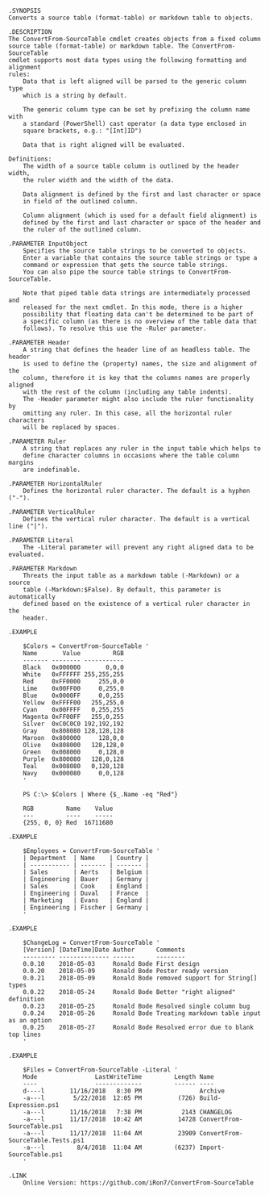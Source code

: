 	.SYNOPSIS
	Converts a source table (format-table) or markdown table to objects.

	.DESCRIPTION
	The ConvertFrom-SourceTable cmdlet creates objects from a fixed column
	source table (format-table) or markdown table. The ConvertFrom-SourceTable
	cmdlet supports most data types using the following formatting and alignment
	rules:
		Data that is left aligned will be parsed to the generic column type
		which is a string by default.

		The generic column type can be set by prefixing the column name with
		a standard (PowerShell) cast operator (a data type enclosed in
		square brackets, e.g.: "[Int]ID")

		Data that is right aligned will be evaluated.

	Definitions:
		The width of a source table column is outlined by the header width,
		the ruler width and the width of the data.

		Data alignment is defined by the first and last character or space
		in field of the outlined column.

		Column alignment (which is used for a default field alignment) is
		defined by the first and last character or space of the header and
		the ruler of the outlined column.

	.PARAMETER InputObject
		Specifies the source table strings to be converted to objects.
		Enter a variable that contains the source table strings or type a
		command or expression that gets the source table strings.
		You can also pipe the source table strings to ConvertFrom-SourceTable.

		Note that piped table data strings are intermediately processed and
		released for the next cmdlet. In this mode, there is a higher
		possibility that floating data can't be determined to be part of
		a specific column (as there is no overview of the table data that
		follows). To resolve this use the -Ruler parameter.

	.PARAMETER Header
		A string that defines the header line of an headless table. The header
		is used to define the (property) names, the size and alignment of the
		column, therefore it is key that the columns names are properly aligned
		with the rest of the column (including any table indents).
		The -Header parameter might also include the ruler functionality by
		omitting any ruler. In this case, all the horizontal ruler characters
		will be replaced by spaces.

	.PARAMETER Ruler
		A string that replaces any ruler in the input table which helps to
		define character columns in occasions where the table column margins
		are indefinable.

	.PARAMETER HorizontalRuler
		Defines the horizontal ruler character. The default is a hyphen ("-").

	.PARAMETER VerticalRuler
		Defines the vertical ruler character. The default is a vertical line ("|").

	.PARAMETER Literal
		The -Literal parameter will prevent any right aligned data to be evaluated.

	.PARAMETER Markdown
		Threats the input table as a markdown table (-Markdown) or a source
		table (-Markdown:$False). By default, this parameter is automatically
		defined based on the existence of a vertical ruler character in the
		header.

	.EXAMPLE

		$Colors = ConvertFrom-SourceTable '
		Name       Value         RGB
		------- -------- -----------
		Black   0x000000       0,0,0
		White   0xFFFFFF 255,255,255
		Red     0xFF0000     255,0,0
		Lime    0x00FF00     0,255,0
		Blue    0x0000FF     0,0,255
		Yellow  0xFFFF00   255,255,0
		Cyan    0x00FFFF   0,255,255
		Magenta 0xFF00FF   255,0,255
		Silver  0xC0C0C0 192,192,192
		Gray    0x808080 128,128,128
		Maroon  0x800000     128,0,0
		Olive   0x808000   128,128,0
		Green   0x008000     0,128,0
		Purple  0x800080   128,0,128
		Teal    0x008080   0,128,128
		Navy    0x000080     0,0,128
		'

		PS C:\> $Colors | Where {$_.Name -eq "Red"}

		RGB         Name    Value
		---         ----    -----
		{255, 0, 0} Red  16711680

	.EXAMPLE

		$Employees = ConvertFrom-SourceTable '
		| Department  | Name    | Country |
		| ----------- | ------- | ------- |
		| Sales       | Aerts   | Belgium |
		| Engineering | Bauer   | Germany |
		| Sales       | Cook    | England |
		| Engineering | Duval   | France  |
		| Marketing   | Evans   | England |
		| Engineering | Fischer | Germany |
		'

	.EXAMPLE

		$ChangeLog = ConvertFrom-SourceTable '
		[Version] [DateTime]Date Author      Comments
		--------- -------------- ------      --------
		0.0.10    2018-05-03     Ronald Bode First design
		0.0.20    2018-05-09     Ronald Bode Pester ready version
		0.0.21    2018-05-09     Ronald Bode removed support for String[] types
		0.0.22    2018-05-24     Ronald Bode Better "right aligned" definition
		0.0.23    2018-05-25     Ronald Bode Resolved single column bug
		0.0.24    2018-05-26     Ronald Bode Treating markdown table input as an option
		0.0.25    2018-05-27     Ronald Bode Resolved error due to blank top lines
		'

	.EXAMPLE

		$Files = ConvertFrom-SourceTable -Literal '
		Mode                LastWriteTime         Length Name
		----                -------------         ------ ----
		d----l       11/16/2018   8:30 PM                Archive
		-a---l        5/22/2018  12:05 PM          (726) Build-Expression.ps1
		-a---l       11/16/2018   7:38 PM           2143 CHANGELOG
		-a---l       11/17/2018  10:42 AM          14728 ConvertFrom-SourceTable.ps1
		-a---l       11/17/2018  11:04 AM          23909 ConvertFrom-SourceTable.Tests.ps1
		-a---l         8/4/2018  11:04 AM         (6237) Import-SourceTable.ps1
		'

	.LINK
		Online Version: https://github.com/iRon7/ConvertFrom-SourceTable
